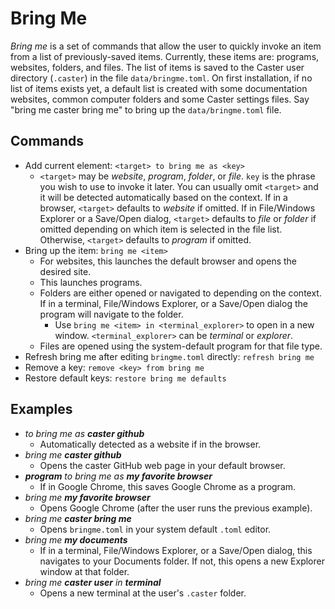 # Bring Me

_Bring me_ is a set of commands that allow the user to quickly invoke an item from a list of previously-saved items. Currently, these items are: programs, websites, folders, and files. The list of items is saved to the Caster user directory (`.caster`) in the file `data/bringme.toml`. On first installation, if no list of items exists yet, a default list is created with some documentation websites, common computer folders and some Caster settings files. Say "bring me caster bring me" to bring up the `data/bringme.toml` file.

## Commands

- Add current element: `<target> to bring me as <key>`
    - `<target>` may be _website_, _program_, _folder_, or _file_. `key` is the phrase you wish to use to invoke it later. You can usually omit `<target>` and it will be detected automatically based on the context. If in a browser, `<target>` defaults to _website_ if omitted. If in File/Windows Explorer or a Save/Open dialog, `<target>` defaults to _file_ or _folder_ if omitted depending on which item is selected in the file list. Otherwise, `<target>` defaults to _program_ if omitted.
- Bring up the item: `bring me <item>`
    - For websites, this launches the default browser and opens the desired site.
    - This launches programs.
    - Folders are either opened or navigated to depending on the context. If in a terminal, File/Windows Explorer, or a Save/Open dialog the program will navigate to the folder.
        - Use `bring me <item> in <terminal_explorer>` to open in a new window. `<terminal_explorer>` can be _terminal_ or _explorer_.
    - Files are opened using the system-default program for that file type.
- Refresh bring me after editing `bringme.toml` directly: `refresh bring me`
- Remove a key: `remove <key> from bring me`
- Restore default keys: `restore bring me defaults`

## Examples

- _to bring me as **caster github**_
    - Automatically detected as a website if in the browser.
- _bring me **caster github**_
    - Opens the caster GitHub web page in your default browser.
- _**program** to bring me as **my favorite browser**_
    - If in Google Chrome, this saves Google Chrome as a program.
- _bring me **my favorite browser**_
    - Opens Google Chrome (after the user runs the previous example).
- _bring me **caster bring me**_
    - Opens `bringme.toml` in your system default `.toml` editor.
- _bring me **my documents**_
    - If in a terminal, File/Windows Explorer, or a Save/Open dialog, this navigates to your Documents folder. If not, this opens a new Explorer window at that folder.
- _bring me **caster user** in **terminal**_
    - Opens a new terminal at the user's `.caster` folder.
